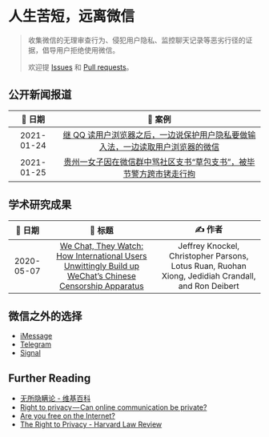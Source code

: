 # 人生苦短，远离微信

> 收集微信的无理审查行为、侵犯用户隐私、监控聊天记录等恶劣行径的证据，倡导用户拒绝使用微信。
>
> 欢迎提 [Issues](https://github.com/TomBener/get-rid-of-wechat/issues) 和 [Pull requests](https://github.com/TomBener/get-rid-of-wechat/pulls)。

## 公开新闻报道

|   📅 日期   |                            📖️ 案例                            |
| :--------: | :----------------------------------------------------------: |
| 2021-01-24 | [继 QQ 读用户浏览器之后，一边说保护用户隐私要做输入法，一边读取用户浏览器的微信](assets/1611639683.md) |
| 2021-01-25 | [贵州一女子因在微信群中骂社区支书“草包支书”，被毕节警方跨市铐走行拘](assets/1611628671.md) |


## 学术研究成果

|  📅 日期   |                            💭️ 标题                            |                            ✍️ 作者                            |
| :--------: | :----------------------------------------------------------: | :----------------------------------------------------------: |
| 2020-05-07 | [We Chat, They Watch: How International Users Unwittingly Build up WeChat’s Chinese Censorship Apparatus](https://citizenlab.ca/2020/05/we-chat-they-watch/) | Jeffrey Knockel, Christopher Parsons, Lotus Ruan, Ruohan Xiong, Jedidiah Crandall, and Ron Deibert |

## 微信之外的选择

- [iMessage](https://support.apple.com/zh-cn/explore/messages)
- [Telegram](https://telegram.org)
- [Signal](https://signal.org)

## Further Reading

- [无所隐瞒论 - 维基百科](https://zh.wikipedia.org/wiki/无所隐瞒论)
- [Right to privacy — Can online communication be private?](https://mohammad-shavez.medium.com/right-to-privacy-can-online-communication-be-private-d825f659a60c)
- [Are you free on the Internet?](https://mohammad-shavez.medium.com/are-you-free-on-the-internet-8fa7ea71a2bb)
- [The Right to Privacy - Harvard Law Review](https://louisville.edu/law/library/special-collections/the-louis-d.-brandeis-collection/the-right-to-privacy)
